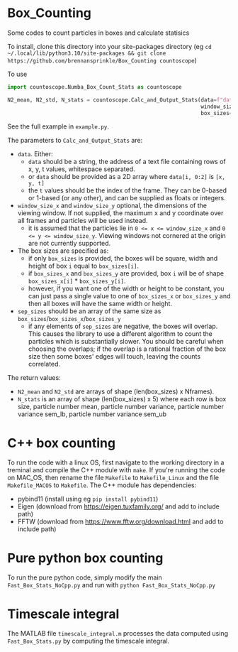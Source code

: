 # Box_Counting
Some codes to count particles in boxes and calculate statisics

To install, clone this directory into your site-packages directory (eg `cd ~/.local/lib/python3.10/site-packages && git clone https://github.com/brennansprinkle/Box_Counting countoscope`)

To use
```py
import countoscope.Numba_Box_Count_Stats as countoscope

N2_mean, N2_std, N_stats = countoscope.Calc_and_Output_Stats(data=f"data.dat", 
                                                             window_size_x=217.6, window_size_y=174, 
                                                             box_sizes=Box_Ls, sep_sizes=sep)
```
See the full example in `example.py`.

The parameters to `Calc_and_Output_Stats` are:
* `data`. Either:
  * `data` should be a string, the address of a text file containing rows of x, y, t values, whitespace separated. 
  * or `data` should be provided as a 2D array where `data[i, 0:2]` is `[x, y, t]`
  * the `t` values should be the index of the frame. They can be 0-based or 1-based (or any other), and can be supplied as floats or integers.
* `window_size_x` and `window_size_y` optional, the dimensions of the viewing window. If not supplied, the maximum x and y coordinate over all frames and particles will be used instead.
  * it is assumed that the particles lie in `0 <= x <= window_size_x` and `0 <= y <= window_size_y`. Viewing windows not cornered at the origin are not currently supported.
* The box sizes are specified as:
  * if only `box_sizes` is provided, the boxes will be square, width and height of box `i` equal to `box_sizes[i]`.
  * if `box_sizes_x` and `box_sizes_y` are provided, box `i` will be of shape `box_sizes_x[i]` * `box_sizes_y[i]`.
  * however, if you want one of the width or height to be constant, you can just pass a single value to one of `box_sizes_x` or `box_sizes_y` and then all boxes will have the same width or height.
* `sep_sizes` should be an array of the same size as `box_sizes`/`box_sizes_x`/`box_sizes_y`
  * if any elements of `sep_sizes` are negative, the boxes will overlap. This causes the library to use a different algorithm to count the particles which is substantially slower. You should be careful when choosing the overlaps; if the overlap is a rational fraction of the box size then some boxes' edges will touch, leaving the counts correlated.

The return values:
* `N2_mean` and `N2_std` are arrays of shape (len(box_sizes) x Nframes).
* `N_stats` is an array of shape (len(box_sizes) x 5) where each row is box size, particle number mean, particle number variance, particle number variance sem_lb, particle number variance sem_ub

# C++ box counting
To run the code with a linux OS, first navigate to the working directory in a treminal and compile the C++ module with `make`. If you're running the code on MAC_OS, then rename the file `Makefile` to `Makefile_Linux` and the file `Makefile_MACOS` to `Makefile`.
The C++ module has dependencies:
* pybind11 (install using eg `pip install pybind11`)
* Eigen (download from https://eigen.tuxfamily.org/ and add to include path)
* FFTW (download from https://www.fftw.org/download.html and add to include path)

# Pure python box counting
To run the pure python code, simply modify the main `Fast_Box_Stats_NoCpp.py` and run with `python Fast_Box_Stats_NoCpp.py`

# Timescale integral
The MATLAB file `timescale_integral.m` processes the data computed using `Fast_Box_Stats.py` by computing the timescale integral.

